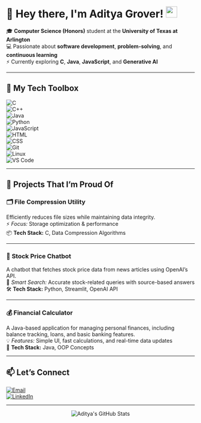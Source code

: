 # 👋 Hey there, I'm Aditya Grover! <img src="https://media.giphy.com/media/hvRJCLFzcasrR4ia7z/giphy.gif" width="30" height="30" />

🎓 **Computer Science (Honors)** student at the **University of Texas at Arlington**  
💻 Passionate about **software development**, **problem-solving**, and **continuous learning**  
⚡ Currently exploring **C**, **Java**, **JavaScript**, and **Generative AI**  

---

## 🚀 My Tech Toolbox  
![C](https://img.shields.io/badge/C-00599C?style=for-the-badge&logo=c&logoColor=white)  
![C++](https://img.shields.io/badge/C++-00599C?style=for-the-badge&logo=cplusplus&logoColor=white)  
![Java](https://img.shields.io/badge/Java-007396?style=for-the-badge&logo=java&logoColor=white)  
![Python](https://img.shields.io/badge/Python-3776AB?style=for-the-badge&logo=python&logoColor=white)  
![JavaScript](https://img.shields.io/badge/JavaScript-F7DF1E?style=for-the-badge&logo=javascript&logoColor=black)  
![HTML](https://img.shields.io/badge/HTML5-E34F26?style=for-the-badge&logo=html5&logoColor=white)  
![CSS](https://img.shields.io/badge/CSS3-1572B6?style=for-the-badge&logo=css3&logoColor=white)  
![Git](https://img.shields.io/badge/Git-F05032?style=for-the-badge&logo=git&logoColor=white)  
![Linux](https://img.shields.io/badge/Linux-FCC624?style=for-the-badge&logo=linux&logoColor=black)  
![VS Code](https://img.shields.io/badge/VS%20Code-007ACC?style=for-the-badge&logo=visual-studio-code&logoColor=white)  

---

## 🌟 Projects That I’m Proud Of

### 🗂️ **File Compression Utility**  
Efficiently reduces file sizes while maintaining data integrity.  
⚡ *Focus:* Storage optimization & performance  
📦 **Tech Stack:** C, Data Compression Algorithms  

---

### 💬 **Stock Price Chatbot**  
A chatbot that fetches stock price data from news articles using OpenAI’s API.  
🤖 *Smart Search:* Accurate stock-related queries with source-based answers  
🛠️ **Tech Stack:** Python, Streamlit, OpenAI API  

---

### 💰 **Financial Calculator**  
A Java-based application for managing personal finances, including balance tracking, loans, and basic banking features.  
💡 *Features:* Simple UI, fast calculations, and real-time data updates  
💼 **Tech Stack:** Java, OOP Concepts  

---

## 📫 Let’s Connect  
[![Email](https://img.shields.io/badge/Email-D14836?style=for-the-badge&logo=gmail&logoColor=white)](mailto:adityagroverr23@gmail.com)  
[![LinkedIn](https://img.shields.io/badge/LinkedIn-0077B5?style=for-the-badge&logo=linkedin&logoColor=white)](https://www.linkedin.com/in/adityagroverr)  

---

<p align="center">
  <img src="https://github-readme-stats.vercel.app/api?username=adityagrover111&show_icons=true&theme=radical" alt="Aditya's GitHub Stats" />
</p>
